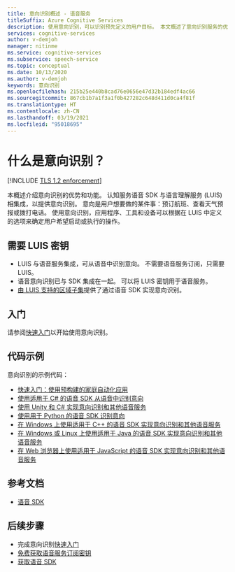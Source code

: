 ```yaml
---
title: 意向识别概述 - 语音服务
titleSuffix: Azure Cognitive Services
description: 使用意向识别，可以识别预先定义的用户目标。 本文概述了意向识别服务的优势和功能。
services: cognitive-services
author: v-demjoh
manager: nitinme
ms.service: cognitive-services
ms.subservice: speech-service
ms.topic: conceptual
ms.date: 10/13/2020
ms.author: v-demjoh
keywords: 意向识别
ms.openlocfilehash: 215b25e440b8cad76e0656e47d32b184edf4ac66
ms.sourcegitcommit: 867cb1b7a1f3a1f0b427282c648d411d0ca4f81f
ms.translationtype: HT
ms.contentlocale: zh-CN
ms.lasthandoff: 03/19/2021
ms.locfileid: "95018695"
---
```

# <a name="what-is-intent-recognition"></a>什么是意向识别？

[!INCLUDE [TLS 1.2 enforcement](../../../includes/cognitive-services-tls-announcement.md)]

本概述介绍意向识别的优势和功能。 认知服务语音 SDK 与语言理解服务 (LUIS) 相集成，以提供意向识别。 意向是用户想要做的某件事：预订航班、查看天气预报或拨打电话。
使用意向识别，应用程序、工具和设备可以根据在 LUIS 中定义的选项来确定用户希望启动或执行的操作。

## <a name="luis-key-required"></a>需要 LUIS 密钥

* LUIS 与语音服务集成，可从语音中识别意向。 不需要语音服务订阅，只需要 LUIS。
* 语音意向识别已与 SDK 集成在一起。 可以将 LUIS 密钥用于语音服务。
* [由 LUIS 支持的区域子集](./regions.md#intent-recognition)提供了通过语音 SDK 实现意向识别。

## <a name="get-started"></a>入门

请参阅[快速入门](quickstarts/intent-recognition.md)以开始使用意向识别。

## <a name="sample-code"></a>代码示例

意向识别的示例代码：

* [快速入门：使用预构建的家庭自动化应用](../luis/luis-get-started-create-app.md)
* [使用适用于 C# 的语音 SDK 从语音中识别意向](./how-to-recognize-intents-from-speech-csharp.md)
* [使用 Unity 和 C# 实现意向识别和其他语音服务](https://github.com/Azure-Samples/cognitive-services-speech-sdk/tree/master/samples/unity/speechrecognizer)
* [使用用于 Python 的语音 SDK 识别意向](https://github.com/Azure-Samples/cognitive-services-speech-sdk/tree/master/samples/python/console)
* [在 Windows 上使用适用于 C++ 的语音 SDK 实现意向识别和其他语音服务](https://github.com/Azure-Samples/cognitive-services-speech-sdk/tree/master/samples/cpp/windows/console)
* [在 Windows 或 Linux 上使用适用于 Java 的语音 SDK 实现意向识别和其他语音服务](https://github.com/Azure-Samples/cognitive-services-speech-sdk/tree/master/samples/java/jre/console)
* [在 Web 浏览器上使用适用于 JavaScript 的语音 SDK 实现意向识别和其他语音服务](https://github.com/Azure-Samples/cognitive-services-speech-sdk/tree/master/samples/js/browser)

## <a name="reference-docs"></a>参考文档

* [语音 SDK](./speech-sdk.md)

## <a name="next-steps"></a>后续步骤

* 完成意向识别[快速入门](quickstarts/intent-recognition.md)
* [免费获取语音服务订阅密钥](overview.md#try-the-speech-service-for-free)
* [获取语音 SDK](speech-sdk.md)